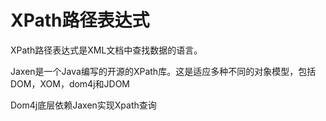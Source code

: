 # XPath路径表达式

XPath路径表达式是XML文档中查找数据的语言。



Jaxen是一个Java编写的开源的XPath库。这是适应多种不同的对象模型，包括DOM，XOM，dom4j和JDOM

Dom4j底层依赖Jaxen实现Xpath查询



